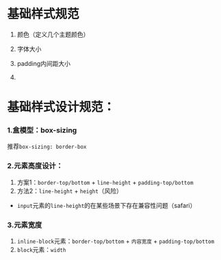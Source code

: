 # 基础样式规范
1. 颜色（定义几个主题颜色）

2. 字体大小

3. padding内间距大小

4. 

# 基础样式设计规范：
### 1.盒模型：box-sizing
推荐`box-sizing: border-box`

### 2.元素高度设计：
1. 方案1：`border-top/bottom` + `line-height` + `padding-top/bottom`
2. 方法2：`line-height` + `height`（风险）
  * `input`元素的`line-height`的在某些场景下存在兼容性问题（safari）


### 3.元素宽度
1. `inline-block`元素：`border-top/bottom` + `内容宽度` + `padding-top/bottom`
2. `block`元素：`width`